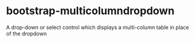 # bootstrap-multicolumndropdown
A drop-down or select control which displays a multi-column table in place of the dropdown
